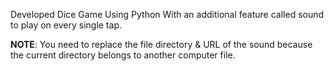 Developed Dice Game Using Python With an additional feature called sound to play on every single tap.

**NOTE**: You need to replace the file directory & URL of the sound because the current directory belongs to another computer file.
